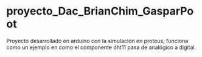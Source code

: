 # proyecto_Dac_BrianChim_GasparPoot
Proyecto desarrollado en arduino con la simulación en proteus, funciona como un ejemplo en como el componente dht11 pasa de analógico a digital.
